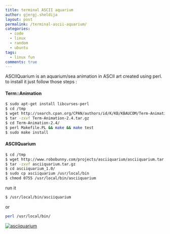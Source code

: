 ```yaml
---
title: terminal ASCII aquarium
author: gjergj.sheldija
layout: post
permalink: /terminal-ascii-aquarium/
categories:
  - code
  - linux
  - random
  - ubuntu
tags:
  - linux fun
comments: true
---
```

ASCIIQuarium is an aquarium/sea animation in ASCII art created using perl. to install it just follow those steps :

#### Term::Animation

```bash
$ sudo apt-get install libcurses-perl
$ cd /tmp
$ wget http://search.cpan.org/CPAN/authors/id/K/KB/KBAUCOM/Term-Animation-2.4.tar.gz
$ tar -zxvf Term-Animation-2.4.tar.gz
$ cd Term-Animation-2.4/
$ perl Makefile.PL && make && make test
$ sudo make install
```

#### ASCIIQuarium

```bash
$ cd /tmp
$ wget http://www.robobunny.com/projects/asciiquarium/asciiquarium.tar.gz
$ tar -zxvf asciiquarium.tar.gz
$ cd asciiquarium_1.0/
$ sudo cp asciiquarium /usr/local/bin
$ chmod 0755 /usr/local/bin/asciiquarium
```

run it

```bash
$ /usr/local/bin/asciiquarium
```

or

```bash
perl /usr/local/bin/
```

[<img class="alignnone size-medium wp-image-195" title="asciiquarium" src="http://acme-tech.net/blog/wp-content/uploads/2011/01/asciiquarium-580x442.png" alt="asciiquarium" data-recalc-dims="1" />][1]

 [1]: http://i1.wp.com/acme-tech.net/blog/http://acme-tech.net/blog/wp-content/uploads/2011/01/asciiquarium.png
